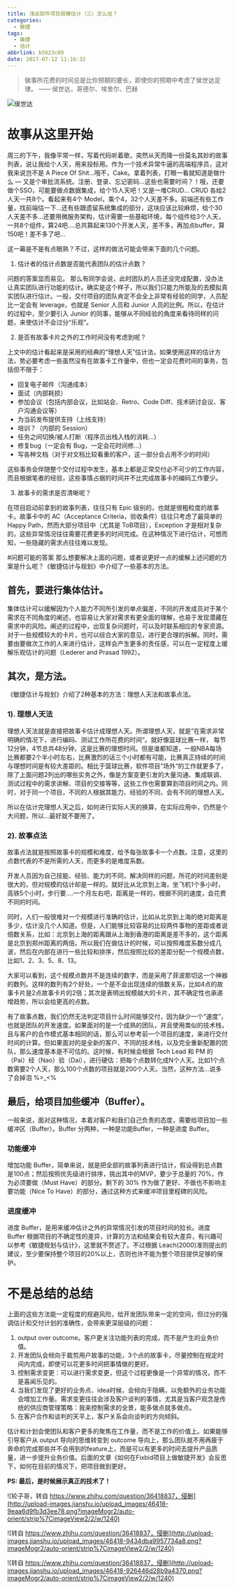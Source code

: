 ```yaml
---
title: 浅谈软件项目规模估计（三）怎么估？
categories:
  - 敏捷
tags:
  - 敏捷
  - 估计
abbrlink: b5623c89
date: 2017-07-12 11:16:32
---
```


> 做事所花费的时间总是比你预期的要长，即使你的预期中考虑了侯世达定律。
>  —— 侯世达，哥德尔、埃舍尔、巴赫

![侯世达](http://upload-images.jianshu.io/upload_images/46418-e840a52b9e25dab7.png?imageMogr2/auto-orient/strip%7CimageView2/2/w/1240)

# 故事从这里开始

周三的下午，我像平常一样，写着代码听着歌，突然从天而降一份莫名其妙的故事列表，说让我给个人天，用来投标用。作为一个技术异常牛逼的高端程序员，这对我来说岂不是 A Piece Of Shit…哦不，Cake。拿着列表，打眼一看就知道是做什么 — 又是个审批流系统。注册、登录、忘记密码…这些也需要时间？！哦，还要做个SSO，可能要做点数据集成，给个15人天吧！又是一堆CRUD... CRUD 各给2人天一共8个。看起来有4个 Model，乘个4，32个人天差不多。前端还有些工作量，找前端估一下...还有些跟遗留系统集成的部分，这块应该比较麻烦，给个30人天差不多…还要用微服务架构，估计需要一些基础环境，每个组件给3个人天，一共8个组件，算24吧....总共算起来130个开发人天，差不多，再加点buffer，算150吧！差不多了吧...

这一幕是不是有点眼熟？不过，这样的做法可能会带来下面的几个问题。
<!--more-->

1. 估计者的估计点数是否能代表团队的估计点数？

问题的答案显而易见。 那么有同学会说，此时团队的人员还没完成配置，没办法让真实团队进行功能的估计。确实是这个样子，所以我们只能力所能及的去模拟真实团队进行估计。一般，交付项目的团队肯定不会全上非常有经验的同学，人员配比一定会有 leverage，也就是 Senior 人员和 Junior 人员的比例。所以，在估计的过程中，至少要引入 Junior 的同事，能够从不同经验的角度来看待同样的问题，来使估计不会过分“乐观”。

2. 是否有故事卡片之外的工作时间没有考虑到呢？

上文中的估计看起来是采用的经典的“理想人天”估计法，如果使用这样的估计方法，势必要考虑一些虽然没有在故事卡工作量中，但也一定会花费时间的事务，包括但不限于：
* 回复电子邮件（沟通成本）
* 面试（内部耗损）
* 参加会议（包括内部会议，比如站会、Retro、Code Diff、技术研讨会议、客户沟通会议等）
* 为当前发布提供支持（上线支持）
* 培训？（内部的 Session）
* 任务之间切换/被人打断（程序员出栈入栈的消耗…）
* 修复bug（一定会有 Bug，一定会花时间修...）
* 写各种文档（对于对文档比较看重的客户，这一部分会占用不少的时间）

这些事务会伴随整个交付过程中发生，基本上都是正常交付必不可少的工作内容，而且根据笔者的经验，这些事情占据的时间并不比完成故事卡的编码工作要少。

3. 故事卡的需求是否清晰呢？

在项目启动前拿到的故事列表，往往只有 Epic 级别的，也就是很粗粒度的故事卡。故事卡中的 AC（Acceptance Criteria，验收条件）往往只考虑了最简单的 Happy Path，然而大部分项目中（尤其是 ToB项目），Exception 才是相对复杂的，这些异常情况往往需要花费更多的时间完成。在这种情况下进行估计，可想而知，一些隐藏的需求点往往难以发现。

#问题可能的答案
那么想要解决上面的问题，或者说更好一点的缓解上述问题的方案是什么呢？《敏捷估计与规划》中介绍了一些基本的方法。


## 首先，要进行集体估计。

集体估计可以缓解因为个人能力不同所引发的单点偏差，不同的开发成员对于某个需求在不同角度的阐述，也容易让大家对需求有更全面的理解，也易于发现潜藏在需求中的风险。阐述的过程中，出现复杂问题时，可以及时联系相应的专家资源。对于一些规模较大的卡片，也可以综合大家的意见，进行更合理的拆解。同时，需要由要做次工作的人来进行估计，这样会产生更多的责任感，可以在一定程度上缓解乐观估计的问题（Lederer and Prasad 1992）。

## 其次，是方法。
《敏捷估计与规划》介绍了2种基本的方法：理想人天法和故事点法。

### 1). 理想人天法
理想人天法就是直接把故事卡估计成理想人天。所谓理想人天，就是”在需求非常明确的情况下，进行编码、测试工作所花费的时间“。就好像篮球比赛一样， 每节12分钟，4节总共48分钟，这是比赛的理想时间。但是谁都知道，一般NBA每场比赛都要2个半小时左右，比赛激烈的话三个小时都有可能，比赛真正持续的时间与理想时间是有较大差距的。相比于篮球比赛，软件项目”场外“的工作就更多了，除了上面问题2列出的哪些实务之外，像是方案变更引发的大量沟通、集成联调、测试过程中的需求讲解、项目的交接等等，这些工作也需要算到项目时间之内。同时，对于同一个项目，不同的人根据其能力、经验的不同，会有不同的理想人天。

所以在估计完理想人天之后，如何进行实际人天的换算，在实际应用中，仍然是个大问题，所以...最好就不要用了。

### 2). 故事点法
故事点法就是按照故事卡的规模和难度，给予每张故事卡一个点数。注意，这里的点数代表的不是所需的人天，而更多的是难度系数。

开发人员因为自己技能、经验、能力的不同，解决同样的问题，所花的时间差别是很大的，但对规模的估计却是一样的。就好比从北京到上海，坐飞机1个多小时，高铁5个小时，步行要….一个月左右吧，距离是一样的，根据不同的速度，会花费不同的时间。

同时，人们一般很难对一个规模进行准确的估计，比如从北京到上海的绝对距离是多少，估计没几个人知道。但是，人们能够比较容易的比较两件事物的差距或者说倍数关系，比如：北京到上海的距离跟从上海到香港的距离是差不多的，这个距离是北京到郑州距离的两倍。所以我们在做估计的时候，可以按照难度系数分成几波，然后在内部在进行一些比较和排序，然后按照比较的差距分配一个规模点数，比如1、2、3、5、8、13。

大家可以看到，这个规模点数并不是连续的数字，而是采用了菲波那切这一个神器的数列。这样的数列有2个好处，一个是不会出现连续的倍数关系，比如4点的故事卡片是2点故事卡片的2倍；其次是表明出规模越大的卡片，其不确定性也承递增趋势，所以会给更高的点数。

有了故事点数，我们仍然无法判定项目什么时间能够交付，因为缺少一个“速度”，也就是团队的开发速度。如果面对的是一个成熟的团队，并且使用类似的技术栈，且与客户的合作模式基本相同的话，那么可以参考前一个项目的速度，来进行交付时间的计算。但如果面对的是全新的客户、不同的技术栈，以及完全重新配置的团队，那么速度基本是不可估的。这时候，有时候会根据 Tech Lead 和 PM 的（Pai）经（Nao）验（Dai），进行硬估：把每个点数转化成N个人天。比如1个点数需要2个人天，那么100个点数的项目就是200个人天。当然，这种方法...说多了会掉泪 %>_<%

## 最后，给项目加些缓冲（Buffer）。
一般来说，面对这种情况，本着对客户和我们自己负责的态度，需要给项目加一些缓冲区（Buffer）。Buffer 分两种，一种是功能Buffer，一种是进度 Buffer。

### 功能缓冲
增加功能 Buffer，简单来说，就是把全部的故事列表进行估计，假设得到总点数是100点；然后按照优先级进行排序，挑出其中的MVP，要少于总量的 70%，作为必须要做（Must Have）的部分。剩下的 30% 作为做了更好、不做也不影响主要功能（Nice To Have）的部分，通过这种方式来缓冲项目里程碑的风险。

### 进度缓冲
进度 Buffer，是用来缓冲估计之外的异常情况引发的项目时间的拉长。进度 Buffer 根据项目的不确定性的差异，计算的方法和结果会有较大差异，有兴趣可以参考《敏捷规划与估计》，这里就不赘述了。不过根据 Leach(2000)准则提出的建议，至少要保持整个项目的20%以上，否则也许不能为整个项目提供足够的保护。

# 不是总结的总结
上面的这些方法能一定程度的规避风险，给开发团队带来一定的空间，但过分的强调估计和交付计划的准确性，会带来更深层级的问题：

1. output over outcome。客户更关注功能列表的完成，而不是产生的业务价值。
2. 开发团队会倾向于裁剪用户故事的功能，3个点的故事卡，尽量控制在规定时间内完成，即使可以花更多时间把事情做的更好。
3. 控制需求变更：可以进行需求变更，但这个过程更像是一个异常的情况，而不是喜闻乐见的。
4. 当我们发现了更好的业务点、idea时候，会倾向于隐瞒，以免额外的业务功能会增加工作量。需求变更往往会涉及客户谈判的事情，尤其是当客户观念是传统的供应商管理策略：我来控制需求的全景，能多做点就多做点。
5. 在客户合作和谈判的天平上，客户关系会向谈判的方向倾斜。

估计和计划会使团队和客户更多的聚焦在工作量，而不是工作的价值上。如果能够引导客户从 output 导向的思维转变到 outcome 导向上，那么团队就不用再疲于奔命的完成那些并不会用到的feature上，而是可以有更多的时间去提升产品质量，进一步提升业务价值。后面的文章《如何在Fixbid项目上做敏捷开发》会反思下，如何在目前的情况下，把项目做到更好。

**PS: 最后，是时候展示真正的技术了！**

![轮子哥，转自 https://www.zhihu.com/question/36418837，侵删](http://upload-images.jianshu.io/upload_images/46418-9eaa6d9fb3d3ee78.png?imageMogr2/auto-orient/strip%7CimageView2/2/w/1240)

![转自 https://www.zhihu.com/question/36418837，侵删](http://upload-images.jianshu.io/upload_images/46418-9434dba9957734a8.png?imageMogr2/auto-orient/strip%7CimageView2/2/w/1240)

![转自 https://www.zhihu.com/question/36418837，侵删](http://upload-images.jianshu.io/upload_images/46418-926446d28b9a4370.png?imageMogr2/auto-orient/strip%7CimageView2/2/w/1240)

